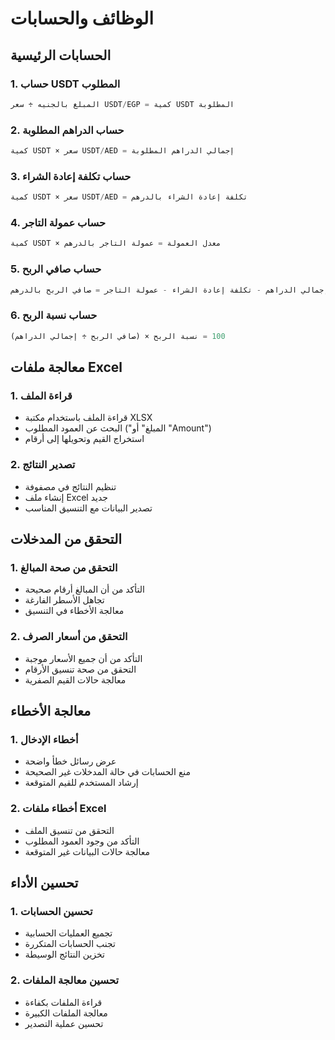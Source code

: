 # الوظائف والحسابات

## الحسابات الرئيسية

### 1. حساب USDT المطلوب
```typescript
المبلغ بالجنيه ÷ سعر USDT/EGP = كمية USDT المطلوبة
```

### 2. حساب الدراهم المطلوبة
```typescript
كمية USDT × سعر USDT/AED = إجمالي الدراهم المطلوبة
```

### 3. حساب تكلفة إعادة الشراء
```typescript
كمية USDT × سعر USDT/AED = تكلفة إعادة الشراء بالدرهم
```

### 4. حساب عمولة التاجر
```typescript
كمية USDT × معدل العمولة = عمولة التاجر بالدرهم
```

### 5. حساب صافي الربح
```typescript
إجمالي الدراهم - تكلفة إعادة الشراء - عمولة التاجر = صافي الربح بالدرهم
```

### 6. حساب نسبة الربح
```typescript
(صافي الربح ÷ إجمالي الدراهم) × 100 = نسبة الربح
```

## معالجة ملفات Excel

### 1. قراءة الملف
- قراءة الملف باستخدام مكتبة XLSX
- البحث عن العمود المطلوب ("المبلغ" أو "Amount")
- استخراج القيم وتحويلها إلى أرقام

### 2. تصدير النتائج
- تنظيم النتائج في مصفوفة
- إنشاء ملف Excel جديد
- تصدير البيانات مع التنسيق المناسب

## التحقق من المدخلات

### 1. التحقق من صحة المبالغ
- التأكد من أن المبالغ أرقام صحيحة
- تجاهل الأسطر الفارغة
- معالجة الأخطاء في التنسيق

### 2. التحقق من أسعار الصرف
- التأكد من أن جميع الأسعار موجبة
- التحقق من صحة تنسيق الأرقام
- معالجة حالات القيم الصفرية

## معالجة الأخطاء

### 1. أخطاء الإدخال
- عرض رسائل خطأ واضحة
- منع الحسابات في حالة المدخلات غير الصحيحة
- إرشاد المستخدم للقيم المتوقعة

### 2. أخطاء ملفات Excel
- التحقق من تنسيق الملف
- التأكد من وجود العمود المطلوب
- معالجة حالات البيانات غير المتوقعة

## تحسين الأداء

### 1. تحسين الحسابات
- تجميع العمليات الحسابية
- تجنب الحسابات المتكررة
- تخزين النتائج الوسيطة

### 2. تحسين معالجة الملفات
- قراءة الملفات بكفاءة
- معالجة الملفات الكبيرة
- تحسين عملية التصدير
